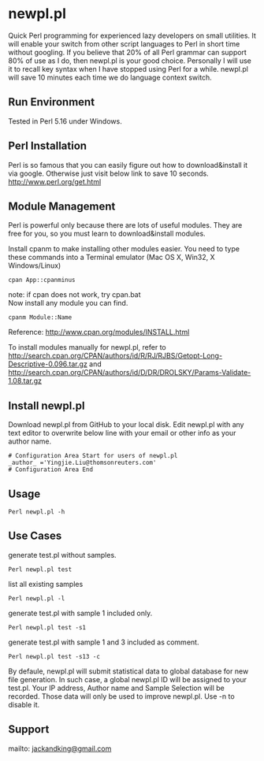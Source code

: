 newpl.pl
=====
Quick Perl programming for experienced lazy developers on small utilities. It will enable your switch from other script languages to Perl in short time without googling. If you believe that 20% of all Perl grammar can support 80% of use as I do, then newpl.pl is your good choice. Personally I will use it to recall key syntax when I have stopped using Perl for a while. newpl.pl will save 10 minutes each time we do language context switch.

Run Environment
---------------
Tested in Perl 5.16 under Windows.

Perl Installation
-----------------
Perl is so famous that you can easily figure out how to download&install it via google. Otherwise just visit below link to save 10 seconds.
    http://www.perl.org/get.html

Module Management
-----------------
Perl is powerful only because there are lots of useful modules. They are free for you, so you must learn to download&install modules.

Install cpanm to make installing other modules easier. You need to type these commands into a Terminal emulator (Mac OS X, Win32, X Windows/Linux)

    cpan App::cpanminus
note: if cpan does not work, try cpan.bat  
Now install any module you can find.

    cpanm Module::Name
Reference: http://www.cpan.org/modules/INSTALL.html

To install modules manually for newpl.pl, refer to http://search.cpan.org/CPAN/authors/id/R/RJ/RJBS/Getopt-Long-Descriptive-0.096.tar.gz and http://search.cpan.org/CPAN/authors/id/D/DR/DROLSKY/Params-Validate-1.08.tar.gz


Install newpl.pl
----------------
Download newpl.pl from GitHub to your local disk. Edit newpl.pl with any text editor to overwrite below line with your email or other info as your author name.

    # Configuration Area Start for users of newpl.pl
    _author_ ='Yingjie.Liu@thomsonreuters.com'
    # Configuration Area End

Usage
-----

    Perl newpl.pl -h

Use Cases
-------
generate test.pl without samples.

    Perl newpl.pl test

list all existing samples

    Perl newpl.pl -l

generate test.pl with sample 1 included only.

    Perl newpl.pl test -s1

generate test.pl with sample 1 and 3 included as comment.

    Perl newpl.pl test -s13 -c

By defaule, newpl.pl will submit statistical data to global database for new file generation. In such case, a global newpl.pl ID will be assigned to your test.pl. Your IP address, Author name and Sample Selection will be recorded. Those data will only be used to improve newpl.pl. Use -n to disable it.

Support
-------
mailto: jackandking@gmail.com

